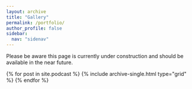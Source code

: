 ```yaml
---
layout: archive
title: "Gallery"
permalink: /portfolio/
author_profile: false
sidebar:
  nav: "sidenav"
---
```


<div class="grid__wrapper">


<script type="text/javascript" src="path/to/instafeed.min.js"></script>

<script type="text/javascript">
    var feed = new Instafeed({
        get: 'tagged',
        tagName: 'watergreytattoo','test'
        clientId: 'bfd5aafc0a674124a18ba1caecd02300'
    });
    feed.run();
</script>


<p>Please be aware this page is currently under construction and should be available in the near future.</p>  
  {% for post in site.podcast %}
    {% include archive-single.html type="grid" %}
  {% endfor %} 
</div>
